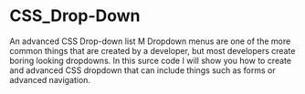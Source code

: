# CSS_Drop-Down
An advanced CSS Drop-down list M
Dropdown menus are one of the more common things that are created by a developer, but most developers create boring looking dropdowns. In this surce code I will show you how to create and advanced CSS dropdown that can include things such as forms or advanced navigation.
